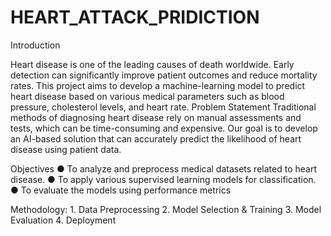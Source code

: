 # HEART_ATTACK_PRIDICTION
Introduction


Heart disease is one of the leading causes of death worldwide. Early detection can significantly improve patient outcomes and reduce mortality rates. This project aims to develop a machine-learning model to predict heart disease based on various medical parameters such as blood pressure, cholesterol levels, and heart rate.
Problem Statement
Traditional methods of diagnosing heart disease rely on manual assessments and tests, which can be time-consuming and expensive. Our goal is to develop an AI-based solution that can accurately predict the likelihood of heart disease using patient data.


Objectives
●
To analyze and preprocess medical datasets related to heart disease.
●
To apply various supervised learning models for classification.
●
To evaluate the models using performance metrics


Methodology:
1.
Data Preprocessing
2.
Model Selection & Training
3.
Model Evaluation
4.
Deployment
